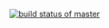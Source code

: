 [![build status of master](https://travis-ci.com/aej11a/Github567.svg?branch=master)](https://travis-ci.org/aej11a/Github567)
